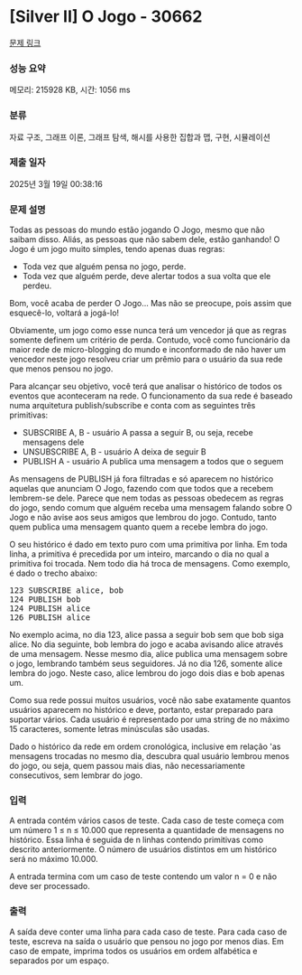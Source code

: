 # [Silver II] O Jogo - 30662 

[문제 링크](https://www.acmicpc.net/problem/30662) 

### 성능 요약

메모리: 215928 KB, 시간: 1056 ms

### 분류

자료 구조, 그래프 이론, 그래프 탐색, 해시를 사용한 집합과 맵, 구현, 시뮬레이션

### 제출 일자

2025년 3월 19일 00:38:16

### 문제 설명

<p>Todas as pessoas do mundo estão jogando O Jogo, mesmo que não saibam disso. Aliás, as pessoas que não sabem dele, estão ganhando! O Jogo é um jogo muito simples, tendo apenas duas regras:</p>

<ul>
	<li>Toda vez que alguém pensa no jogo, perde.</li>
	<li>Toda vez que alguém perde, deve alertar todos a sua volta que ele perdeu.</li>
</ul>

<p>Bom, você acaba de perder O Jogo... Mas não se preocupe, pois assim que esquecê-lo, voltará a jogá-lo!</p>

<p>Obviamente, um jogo como esse nunca terá um vencedor já que as regras somente definem um critério de perda. Contudo, você como funcionário da maior rede de micro-blogging do mundo e inconformado de não haver um vencedor neste jogo resolveu criar um prêmio para o usuário da sua rede que menos pensou no jogo.</p>

<p>Para alcançar seu objetivo, você terá que analisar o histórico de todos os eventos que aconteceram na rede. O funcionamento da sua rede é baseado numa arquitetura publish/subscribe e conta com as seguintes três primitivas:</p>

<ul>
	<li>SUBSCRIBE A, B - usuário A passa a seguir B, ou seja, recebe mensagens dele</li>
	<li>UNSUBSCRIBE A, B - usuário A deixa de seguir B</li>
	<li>PUBLISH A - usuário A publica uma mensagem a todos que o seguem</li>
</ul>

<p>As mensagens de PUBLISH já fora filtradas e só aparecem no histórico aquelas que anunciam O Jogo, fazendo com que todos que a recebem lembrem-se dele. Parece que nem todas as pessoas obedecem as regras do jogo, sendo comum que alguém receba uma mensagem falando sobre O Jogo e não avise aos seus amigos que lembrou do jogo. Contudo, tanto quem publica uma mensagem quanto quem a recebe lembra do jogo.</p>

<p>O seu histórico é dado em texto puro com uma primitiva por linha. Em toda linha, a primitiva é precedida por um inteiro, marcando o dia no qual a primitiva foi trocada. Nem todo dia há troca de mensagens. Como exemplo, é dado o trecho abaixo:</p>

<pre>123 SUBSCRIBE alice, bob
124 PUBLISH bob
124 PUBLISH alice
126 PUBLISH alice
</pre>

<p>No exemplo acima, no dia 123, alice passa a seguir bob sem que bob siga alice. No dia seguinte, bob lembra do jogo e acaba avisando alice através de uma mensagem. Nesse mesmo dia, alice publica uma mensagem sobre o jogo, lembrando também seus seguidores. Já no dia 126, somente alice lembra do jogo. Neste caso, alice lembrou do jogo dois dias e bob apenas um.</p>

<p>Como sua rede possui muitos usuários, você não sabe exatamente quantos usuários aparecem no histórico e deve, portanto, estar preparado para suportar vários. Cada usuário é representado por uma string de no máximo 15 caracteres, somente letras minúsculas são usadas.</p>

<p>Dado o histórico da rede em ordem cronológica, inclusive em relação 'as mensagens trocadas no mesmo dia, descubra qual usuário lembrou menos do jogo, ou seja, quem passou mais dias, não necessariamente consecutivos, sem lembrar do jogo.</p>

### 입력 

 <p>A entrada contém vários casos de teste. Cada caso de teste começa com um número 1 ≤ n ≤ 10.000 que representa a quantidade de mensagens no histórico. Essa linha é seguida de n linhas contendo primitivas como descrito anteriormente. O número de usuários distintos em um histórico será no máximo 10.000.</p>

<p>A entrada termina com um caso de teste contendo um valor n = 0 e não deve ser processado.</p>

### 출력 

 <p>A saída deve conter uma linha para cada caso de teste. Para cada caso de teste, escreva na saída o usuário que pensou no jogo por menos dias. Em caso de empate, imprima todos os usuários em ordem alfabética e separados por um espaço.</p>

